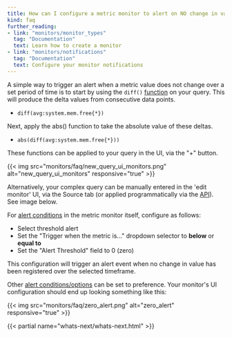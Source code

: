 ```yaml
---
title: How can I configure a metric monitor to alert on NO change in value?
kind: faq
further_reading:
- link: "monitors/monitor_types"
  tag: "Documentation"
  text: Learn how to create a monitor
- link: "monitors/notifications"
  tag: "Documentation"
  text: Configure your monitor notifications
---
```


A simple way to trigger an alert when a metric value does not change over a set period of time is to start by using the `diff()` [function][1] on your query. This will produce the delta values from consecutive data points.

* `diff(avg:system.mem.free{*})`

Next, apply the abs() function to take the absolute value of these deltas.

* `abs(diff(avg:system.mem.free{*}))`

These functions can be applied to your query in the UI, via the "+" button.

{{< img src="monitors/faq/new_query_ui_monitors.png" alt="new_query_ui_monitors" responsive="true" >}}

Alternatively, your complex query can be manually entered in the 'edit monitor' UI, via the Source tab (or applied programmatically via the [API][2]). See image below.

For [alert conditions][3] in the metric monitor itself, configure as follows:

* Select threshold alert
* Set the "Trigger when the metric is..." dropdown selector to **below** or **equal to**
* Set the "Alert Threshold" field to 0 (zero)

This configuration will trigger an alert event when no change in value has been registered over the selected timeframe.

Other [alert conditions/options][3] can be set to preference. Your monitor's UI configuration should end up looking something like this:

{{< img src="monitors/faq/zero_alert.png" alt="zero_alert" responsive="true" >}}

{{< partial name="whats-next/whats-next.html" >}}

[1]: /graphing/miscellaneous/functions
[2]: /api
[3]: /monitors/monitor_types/#define-the-conditions
